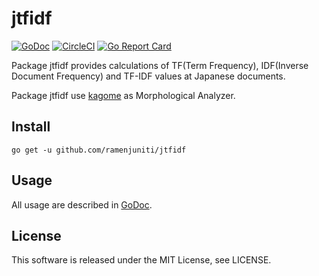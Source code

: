 # jtfidf

[![GoDoc](http://godoc.org/github.com/fabioberger/chrome?status.svg)](https://godoc.org/github.com/ramenjuniti/jtfidf)
[![CircleCI](https://circleci.com/gh/ramenjuniti/jtfidf.svg?style=svg)](https://circleci.com/gh/ramenjuniti/jtfidf)
[![Go Report Card](https://goreportcard.com/badge/github.com/ramenjuniti/jtfidf)](https://goreportcard.com/report/github.com/ramenjuniti/jtfidf)

Package jtfidf provides calculations of TF(Term Frequency), IDF(Inverse Document Frequency) and TF-IDF values at Japanese documents.

Package jtfidf use [kagome](https://github.com/ikawaha/kagome) as Morphological Analyzer.

## Install

```
go get -u github.com/ramenjuniti/jtfidf
```

## Usage

All usage are described in [GoDoc](https://godoc.org/github.com/ramenjuniti/jtfidf).

## License

This software is released under the MIT License, see LICENSE.
